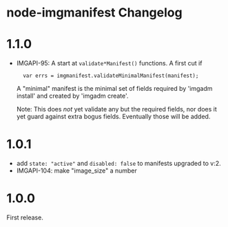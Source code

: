 # node-imgmanifest Changelog

# 1.1.0

- IMGAPI-95: A start at `validate*Manifest()` functions. A first cut if

        var errs = imgmanifest.validateMinimalManifest(manifest);

  A "minimal" manifest is the minimal set of fields required by 'imgadm
  install' and created by 'imgadm create'.

  Note: This does *not* yet validate any but the required fields, nor does
  it yet guard against extra bogus fields. Eventually those will be added.

# 1.0.1

- add `state: "active"` and `disabled: false` to manifests upgraded to v:2.
- IMGAPI-104: make "image_size" a number

# 1.0.0

First release.
